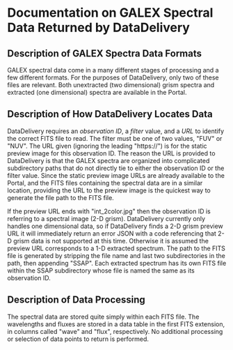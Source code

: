 # Documentation on GALEX Spectral Data Returned by DataDelivery

## Description of GALEX Spectra Data Formats

GALEX spectral data come in a many different stages of processing and a few different formats.  For the purposes of DataDelivery, only two of these files are relevant.  Both unextracted (two dimensional) grism spectra and extracted (one dimensional) spectra are available in the Portal.

## Description of How DataDelivery Locates Data

DataDelivery requires an *observation ID*, a *filter* value, and a *URL* to identify the correct FITS file to read.  The filter must be one of two values, "FUV" or "NUV".  The URL given (ignoring the leading "https://") is for the static preview image for this observation ID.  The reason the URL is provided to DataDelivery is that the GALEX spectra are organized into complicated subdirectory paths that do not directly tie to either the observation ID or the filter value.  Since the static preview image URLs are already available to the Portal, and the FITS files containing the spectral data are in a similar location, providing the URL to the preview image is the quickest way to generate the file path to the FITS file.

If the preview URL ends with "int_2color.jpg" then the observation ID is referring to a spectral image (2-D grism).  DataDelivery currently only handles one dimensional data, so if DataDelivery finds a 2-D grism preview URL it will immediately return an error JSON with a code referencing that 2-D grism data is not supported at this time.  Otherwise it is assumed the preview URL corresponds to a 1-D extracted spectrum.  The path to the FITS file is generated by stripping the file name and last two subdirectories in the path, then appending "SSAP".  Each extracted spectrum has its own FITS file within the SSAP subdirectory whose file is named the same as its observation ID.

## Description of Data Processing

The spectral data are stored quite simply within each FITS file.  The wavelengths and fluxes are stored in a data table in the first FITS extension, in columns called "wave" and "flux", respectively.  No additional processing or selection of data points to return is performed.
